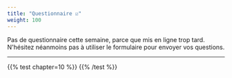 ```yaml
---
title: "Questionnaire ☑"
weight: 100
---
```


Pas de questionnaire cette semaine, parce que mis en ligne trop tard.  
N'hésitez néanmoins pas à utiliser le formulaire pour envoyer vos questions.

---

{{% test chapter=10 %}}
{{% /test %}}

